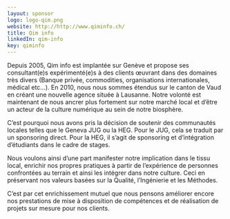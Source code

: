 ```yaml
---
layout: sponsor
logo: logo-qim.png
website: http://http://www.qiminfo.ch/
title: Qim info
linkedIn: qim-info
key: qiminfo
---
```


Depuis 2005, Qim info est implantée sur Genève et propose ses consultant(e)s expérimenté(e)s à des clients œuvrant dans des domaines très divers (Banque privée, commodities, organisations internationales, médical etc…). En 2010, nous nous sommes étendus sur le canton de Vaud en créant une nouvelle agence située à Lausanne. Notre volonté est maintenant de nous ancrer plus fortement sur notre marché local et d’être un acteur de la culture numérique au sein de notre biosphère.
 
C’est pourquoi nous avons pris la décision de soutenir des communautés locales telles que le Geneva JUG ou la HEG. Pour le JUG, cela se traduit par un sponsoring direct. Pour la HEG, il s’agit de sponsoring et d’intégration d’étudiants dans le cadre de stages.
 
Nous voulons ainsi d’une part manifester notre implication dans le tissu local, enrichir nos propres pratiques à partir de l’expérience de personnes confrontées au terrain et ainsi les intégrer dans notre culture. Ceci en préservant nos valeurs basées sur la Qualité, l’Ingénierie et les Méthodes.
 
C’est par cet enrichissement mutuel que nous pensons améliorer encore nos prestations de mise à disposition de compétences et de réalisation de projets sur mesure pour nos clients.